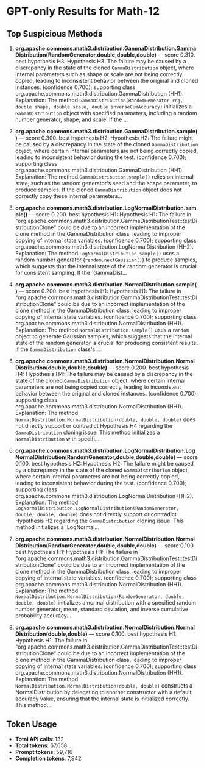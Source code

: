# GPT-only Results for Math-12

## Top Suspicious Methods

1. **org.apache.commons.math3.distribution.GammaDistribution.GammaDistribution(RandomGenerator,double,double,double)** — score 0.310. best hypothesis H3: Hypothesis H3: The failure may be caused by a discrepancy in the state of the cloned `GammaDistribution` object, where internal parameters such as shape or scale are not being correctly copied, leading to inconsistent behavior between the original and cloned instances. (confidence 0.700); supporting class org.apache.commons.math3.distribution.GammaDistribution (HH1).
    Explanation: The method `GammaDistribution(RandomGenerator rng, double shape, double scale, double inverseCumAccuracy)` initializes a `GammaDistribution` object with specified parameters, including a random number generator, shape, and scale. If the ...

2. **org.apache.commons.math3.distribution.GammaDistribution.sample()** — score 0.300. best hypothesis H2: Hypothesis H2: The failure might be caused by a discrepancy in the state of the cloned `GammaDistribution` object, where certain internal parameters are not being correctly copied, leading to inconsistent behavior during the test. (confidence 0.700); supporting class org.apache.commons.math3.distribution.GammaDistribution (HH1).
    Explanation: The method `GammaDistribution.sample()` relies on internal state, such as the random generator's seed and the shape parameter, to produce samples. If the cloned `GammaDistribution` object does not correctly copy these internal parameters...

3. **org.apache.commons.math3.distribution.LogNormalDistribution.sample()** — score 0.200. best hypothesis H1: Hypothesis H1: The failure in "org.apache.commons.math3.distribution.GammaDistributionTest::testDistributionClone" could be due to an incorrect implementation of the clone method in the GammaDistribution class, leading to improper copying of internal state variables. (confidence 0.700); supporting class org.apache.commons.math3.distribution.LogNormalDistribution (HH2).
    Explanation: The method `LogNormalDistribution.sample()` uses a random number generator (`random.nextGaussian()`) to produce samples, which suggests that the internal state of the random generator is crucial for consistent sampling. If the `GammaDist...

4. **org.apache.commons.math3.distribution.NormalDistribution.sample()** — score 0.200. best hypothesis H1: Hypothesis H1: The failure in "org.apache.commons.math3.distribution.GammaDistributionTest::testDistributionClone" could be due to an incorrect implementation of the clone method in the GammaDistribution class, leading to improper copying of internal state variables. (confidence 0.700); supporting class org.apache.commons.math3.distribution.NormalDistribution (HH1).
    Explanation: The method `NormalDistribution.sample()` uses a `random` object to generate Gaussian samples, which suggests that the internal state of the random generator is crucial for producing consistent results. If the `GammaDistribution` class's ...

5. **org.apache.commons.math3.distribution.NormalDistribution.NormalDistribution(double,double,double)** — score 0.200. best hypothesis H4: Hypothesis H4: The failure may be caused by a discrepancy in the state of the cloned `GammaDistribution` object, where certain internal parameters are not being copied correctly, leading to inconsistent behavior between the original and cloned instances. (confidence 0.700); supporting class org.apache.commons.math3.distribution.NormalDistribution (HH1).
    Explanation: The method `NormalDistribution.NormalDistribution(double, double, double)` does not directly support or contradict Hypothesis H4 regarding the `GammaDistribution` cloning issue. This method initializes a `NormalDistribution` with specifi...

6. **org.apache.commons.math3.distribution.LogNormalDistribution.LogNormalDistribution(RandomGenerator,double,double,double)** — score 0.100. best hypothesis H2: Hypothesis H2: The failure might be caused by a discrepancy in the state of the cloned `GammaDistribution` object, where certain internal parameters are not being correctly copied, leading to inconsistent behavior during the test. (confidence 0.700); supporting class org.apache.commons.math3.distribution.LogNormalDistribution (HH2).
    Explanation: The method `LogNormalDistribution.LogNormalDistribution(RandomGenerator, double, double, double)` does not directly support or contradict Hypothesis H2 regarding the `GammaDistribution` cloning issue. This method initializes a `LogNormal...

7. **org.apache.commons.math3.distribution.NormalDistribution.NormalDistribution(RandomGenerator,double,double,double)** — score 0.100. best hypothesis H1: Hypothesis H1: The failure in "org.apache.commons.math3.distribution.GammaDistributionTest::testDistributionClone" could be due to an incorrect implementation of the clone method in the GammaDistribution class, leading to improper copying of internal state variables. (confidence 0.700); supporting class org.apache.commons.math3.distribution.NormalDistribution (HH1).
    Explanation: The method `NormalDistribution.NormalDistribution(RandomGenerator, double, double, double)` initializes a normal distribution with a specified random number generator, mean, standard deviation, and inverse cumulative probability accuracy...

8. **org.apache.commons.math3.distribution.NormalDistribution.NormalDistribution(double,double)** — score 0.100. best hypothesis H1: Hypothesis H1: The failure in "org.apache.commons.math3.distribution.GammaDistributionTest::testDistributionClone" could be due to an incorrect implementation of the clone method in the GammaDistribution class, leading to improper copying of internal state variables. (confidence 0.700); supporting class org.apache.commons.math3.distribution.NormalDistribution (HH1).
    Explanation: The method `NormalDistribution.NormalDistribution(double, double)` constructs a NormalDistribution by delegating to another constructor with a default accuracy value, ensuring that the internal state is initialized correctly. This method...


## Token Usage

- **Total API calls**: 132
- **Total tokens**: 67,658
- **Prompt tokens**: 59,716
- **Completion tokens**: 7,942
